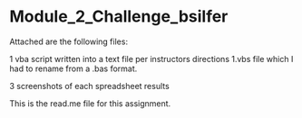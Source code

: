 # Module_2_Challenge_bsilfer

Attached are the following files:

1 vba script written into a text file per instructors directions
1.vbs file which I had to rename from a .bas format.


3 screenshots of each spreadsheet results

This is the read.me file for this assignment.
